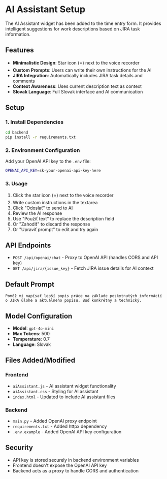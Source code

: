 # AI Assistant Setup

The AI Assistant widget has been added to the time entry form. It provides intelligent suggestions for work descriptions based on JIRA task information.

## Features

- **Minimalistic Design**: Star icon (⭐) next to the voice recorder
- **Custom Prompts**: Users can write their own instructions for the AI
- **JIRA Integration**: Automatically includes JIRA task details and comments
- **Context Awareness**: Uses current description text as context
- **Slovak Language**: Full Slovak interface and AI communication

## Setup

### 1. Install Dependencies
```bash
cd backend
pip install -r requirements.txt
```

### 2. Environment Configuration
Add your OpenAI API key to the `.env` file:
```bash
OPENAI_API_KEY=sk-your-openai-api-key-here
```

### 3. Usage
1. Click the star icon (⭐) next to the voice recorder
2. Write custom instructions in the textarea
3. Click "Odoslať" to send to AI
4. Review the AI response
5. Use "Použiť text" to replace the description field
6. Or "Zahodiť" to discard the response
7. Or "Upraviť prompt" to edit and try again

## API Endpoints

- `POST /api/openai/chat` - Proxy to OpenAI API (handles CORS and API key)
- `GET /api/jira/{issue_key}` - Fetch JIRA issue details for AI context

## Default Prompt
```
Pomôž mi napísať lepší popis práce na základe poskytnutých informácií o JIRA úlohe a aktuálneho popisu. Buď konkrétny a technický.
```

## Model Configuration
- **Model**: `gpt-4o-mini`
- **Max Tokens**: 500
- **Temperature**: 0.7
- **Language**: Slovak

## Files Added/Modified

### Frontend
- `aiAssistant.js` - AI assistant widget functionality
- `aiAssistant.css` - Styling for AI assistant
- `index.html` - Updated to include AI assistant files

### Backend
- `main.py` - Added OpenAI proxy endpoint
- `requirements.txt` - Added httpx dependency
- `.env.example` - Added OpenAI API key configuration

## Security
- API key is stored securely in backend environment variables
- Frontend doesn't expose the OpenAI API key
- Backend acts as a proxy to handle CORS and authentication
